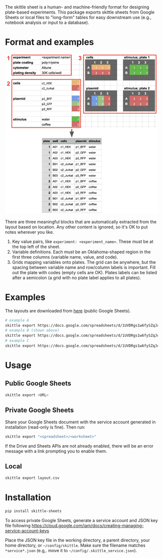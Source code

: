The skittle sheet is a human- and machine-friendly format for designing plate-based experiments. This package exports skittle sheets from Google Sheets or local files to "long-form" tables for easy downstream use (e.g., notebook analysis or input to a database).

# Format and examples

<img src="docs/example_B.png" alt="layout and longform output" width="600"/>

There are three meaningful blocks that are automatically extracted from the layout based on location. Any other content is ignored, so it's OK to put notes wherever you like.

1. Key value pairs, like `experiment: <experiment_name>`. These must be at the top left of the sheet.
2. Variable definitions. Each must be an Oklahoma-shaped region in the first three columns (variable name, value, and code).
3. Grids mapping variables onto plates. The grid can be anywhere, but the spacing between variable name and row/column labels is important. Fill out the plate with codes (empty cells are OK). Plates labels can be listed after a semicolon (a grid with no plate label applies to all plates).

# Examples

The layouts are downloaded from [here](https://docs.google.com/spreadsheets/d/1UVDRgs1w6fySZqJqEbEH1v7m1i0qhhpQ_r9Y59TZ8tU/edit#gid=968744084) (public Google Sheets).

```bash
# example A
skittle export https://docs.google.com/spreadsheets/d/1UVDRgs1w6fySZqJqEbEH1v7m1i0qhhpQ_r9Y59TZ8tU/edit#gid=968744084
# example B (shown above)
skittle export https://docs.google.com/spreadsheets/d/1UVDRgs1w6fySZqJqEbEH1v7m1i0qhhpQ_r9Y59TZ8tU/edit#gid=767021684
# example C
skittle export https://docs.google.com/spreadsheets/d/1UVDRgs1w6fySZqJqEbEH1v7m1i0qhhpQ_r9Y59TZ8tU/edit#gid=1432994532
```

# Usage 

## Public Google Sheets

```bash
skittle export <URL>
```

## Private Google Sheets

Share your Google Sheets document with the service account generated in installation (read-only is fine). Then run:

```bash
skittle export "<spreadsheet>/<worksheet>"
```

If the Drive and Sheets APIs are not already enabled, there will be an error message with a link prompting you to enable them.

## Local

```bash
skittle export layout.csv
```

# Installation

```bash
pip install skittle-sheets
```

To access private Google Sheets, generate a service account and JSON key file following
https://cloud.google.com/iam/docs/creating-managing-service-account-keys

Place the JSON key file in the working directory, a parent directory, your home directory, or `~/config/skittle`. Make sure the filename matches `*service*.json` (e.g,. move it to `~/config/.skittle_service.json`).
